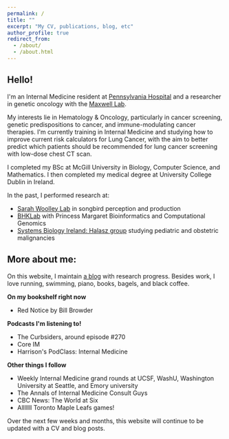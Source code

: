 ```yaml
---
permalink: /
title: ""
excerpt: "My CV, publications, blog, etc"
author_profile: true
redirect_from: 
  - /about/
  - /about.html
---
```


Hello!
------
I'm an Internal Medicine resident at [Pennsylvania Hospital](https://www.pennmedicine.org/for-health-care-professionals/fellowship-and-residency-programs/pennsylvania-hospital-programs/residency-programs/pennsylvania-hospital-department-of-internal-medicine) and a researcher in genetic oncology with the [Maxwell Lab](https://www.med.upenn.edu/kmaxwelllab/). 

My interests lie in Hematology & Oncology, particularly in cancer screening, genetic predispositions to cancer, and immune-modulating cancer therapies. I'm currently training in Internal Medicine and studying how to improve current risk calculators for Lung Cancer, with the aim to better predict which patients should be recommended for lung cancer screening with low-dose chest CT scan.

I completed my BSc at McGill University in Biology, Computer Science, and Mathematics. I then completed my medical degree at University College Dublin in Ireland. 

In the past, I performed research at:

- [Sarah Woolley Lab](https://sarahwoolleylab.wordpress.com/) in songbird perception and production
- [BHKLab](https://www.pmgenomics.ca/bhklab/) with Princess Margaret Bioinformatics and Computational Genomics
- [Systems Biology Ireland: Halasz group](https://www.ucd.ie/sbi/team/groups/halaszgroup/) studying pediatric and obstetric malignancies

More about me:
------

On this website, I maintain [a blog](https://oliver-clark.github.io/year-archive/) with research progress. Besides work, I love running, swimming, piano, books, bagels, and black coffee. 

**On my bookshelf right now**

- Red Notice by Bill Browder

**Podcasts I'm listening to!**

- The Curbsiders, around episode #270
- Core IM
- Harrison's PodClass: Internal Medicine

**Other things I follow**

- Weekly Internal Medicine grand rounds at UCSF, WashU, Washington University at Seattle, and Emory university
- The Annals of Internal Medicine Consult Guys
- CBC News: The World at Six
- Alllllll Toronto Maple Leafs games!

Over the next few weeks and months, this website will continue to be updated with a CV and blog posts.
